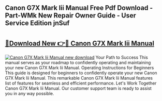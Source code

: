 ## Canon G7X Mark Iii Manual Free Pdf Download - Part-WMk New Repair Owner Guide - User Service Edition jnSuf

# <h2><a href="http://bc13022.oget.top/?id=Canon+G7X+Mark+Iii+Manual">🔗Download New 👉🔴 Canon G7X Mark Iii Manual</a></h2>

[![Canon G7X Mark Iii Manual new download](https://i.imgur.com/5g1atiW.png)](http://bc13022.oget.top/?id=Canon+G7X+Mark+Iii+Manual)
Your Path to Success This manual serves as your roadmap to confidently operating and maintaining your new Canon G7X Mark Iii Manual. Operating Instructions for Beginners This guide is designed for beginners to confidently operate your new Canon G7X Mark Iii Manual. This remarkable Canon G7X Mark Iii Manual features list of features for seamless and efficient performance. Let's Work Together Canon G7X Mark Iii Manual. Our customer support team is ready to assist you in any way possible.
